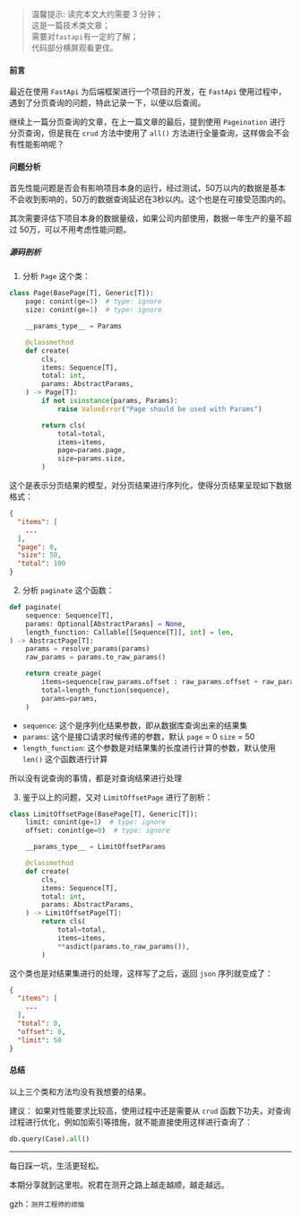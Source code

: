 >温馨提示: 读完本文大约需要 3 分钟；  
这是一篇技术类文章；  
需要对`fastapi`有一定的了解；  
代码部分横屏观看更佳。


#### 前言

最近在使用 `FastApi` 为后端框架进行一个项目的开发，在 `FastApi` 使用过程中，遇到了分页查询的问题，特此记录一下，以便以后查阅。

继续上一篇分页查询的文章，在上一篇文章的最后，提到使用 `Pageination` 进行分页查询，但是我在 `crud` 方法中使用了 `all()` 方法进行全量查询，这样做会不会有性能影响呢？

#### 问题分析

首先性能问题是否会有影响项目本身的运行，经过测试，50万以内的数据是基本不会收到影响的，50万的数据查询延迟在3秒以内。这个也是在可接受范围内的。

其次需要评估下项目本身的数据量级，如果公司内部使用，数据一年生产的量不超过 50万，可以不用考虑性能问题。

##### 源码剖析

1. 分析 `Page` 这个类：

```python
class Page(BasePage[T], Generic[T]):
    page: conint(ge=1)  # type: ignore
    size: conint(ge=1)  # type: ignore

    __params_type__ = Params

    @classmethod
    def create(
        cls,
        items: Sequence[T],
        total: int,
        params: AbstractParams,
    ) -> Page[T]:
        if not isinstance(params, Params):
            raise ValueError("Page should be used with Params")

        return cls(
            total=total,
            items=items,
            page=params.page,
            size=params.size,
        )
```

这个是表示分页结果的模型，对分页结果进行序列化，使得分页结果呈现如下数据格式：
```json
{
  "items": [
    ...
  ],
  "page": 0,
  "size": 50,
  "total": 100
}

```

2. 分析 `paginate` 这个函数：

```python
def paginate(
    sequence: Sequence[T],
    params: Optional[AbstractParams] = None,
    length_function: Callable[[Sequence[T]], int] = len,
) -> AbstractPage[T]:
    params = resolve_params(params)
    raw_params = params.to_raw_params()

    return create_page(
        items=sequence[raw_params.offset : raw_params.offset + raw_params.limit],
        total=length_function(sequence),
        params=params,
    )
```

- `sequence`: 这个是序列化结果参数，即从数据库查询出来的结果集
- `params`: 这个是接口请求时候传递的参数，默认 `page` = 0 `size` = 50
- `length_function`: 这个参数是对结果集的长度进行计算的参数，默认使用 `len()` 这个函数进行计算

所以没有说查询的事情，都是对查询结果进行处理

3. 鉴于以上的问题，又对 `LimitOffsetPage` 进行了剖析：

```python
class LimitOffsetPage(BasePage[T], Generic[T]):
    limit: conint(ge=1)  # type: ignore
    offset: conint(ge=0)  # type: ignore

    __params_type__ = LimitOffsetParams

    @classmethod
    def create(
        cls,
        items: Sequence[T],
        total: int,
        params: AbstractParams,
    ) -> LimitOffsetPage[T]:
        return cls(
            total=total,
            items=items,
            **asdict(params.to_raw_params()),
        )
```

这个类也是对结果集进行的处理，这样写了之后，返回 `json` 序列就变成了：
```json
{
  "items": [
    ...
  ],
  "total": 0,
  "offset": 0,
  "limit": 50
}
```

#### 总结

以上三个类和方法均没有我想要的结果。

建议：
如果对性能要求比较高，使用过程中还是需要从 `crud` 函数下功夫，对查询过程进行优化，例如加索引等措施，就不能直接使用这样进行查询了：

```python
db.query(Case).all()
```

---

每日踩一坑，生活更轻松。


本期分享就到这里啦。祝君在测开之路上越走越顺，越走越远。

gzh：`测开工程师的烦恼`